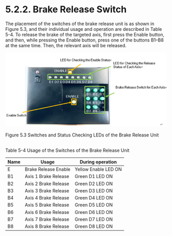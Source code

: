 ﻿# 5.2.2. Brake Release Switch

The placement of the switches of the brake release unit is as shown in Figure 5.3, and their individual usage and operation are described in Table 5-4. To release the brake of the targeted axis, first press the Enable button, and then, while pressing the Enable button, press one of the buttons B1–B8 at the same time. Then, the relevant axis will be released.


![](../../_assets/그림_5.3_브레이크_해제유닛_스위치_및_상태확인_LED.png  )

Figure 5.3 Switches and Status Checking LEDs of the Brake Release Unit</br></br>

Table 5-4 Usage of the Switches of the Brake Release Unit 

<table>
<thead>
  <tr>
    <th>Name</th>
    <th>Usage</th>
    <th>During operation</th>
  </tr>
</thead>
<tbody>
  <tr>
    <td>E</td>
    <td>Brake Release Enable</td>
    <td>Yellow Enable LED ON</td>
  </tr>
  <tr>
    <td>B1</td>
    <td>Axis 1 Brake Release</td>
    <td>Green D1 LED ON</td>
  </tr>
  <tr>
    <td>B2</td>
    <td>Axis 2 Brake Release</td>
    <td>Green D2 LED ON</td>
  </tr>
  <tr>
    <td>B3</td>
    <td>Axis 3 Brake Release</td>
    <td>Green D3 LED ON</td>
  </tr>
  <tr>
    <td>B4</td>
    <td>Axis 4 Brake Release</td>
    <td>Green D4 LED ON</td>
  </tr>
  <tr>
    <td>B5</td>
    <td>Axis 5 Brake Release</td>
    <td>Green D5 LED ON</td>
  </tr>
  <tr>
    <td>B6</td>
    <td>Axis 6 Brake Release</td>
    <td>Green D6 LED ON</td>
  </tr>
  <tr>
    <td>B7</td>
    <td>Axis 7 Brake Release</td>
    <td>Green D7 LED ON</td>
  </tr>
  <tr>
    <td>B8</td>
    <td>Axis 8 Brake Release</td>
    <td>Green D8 LED ON</td>
  </tr>
</tbody>
</table>
